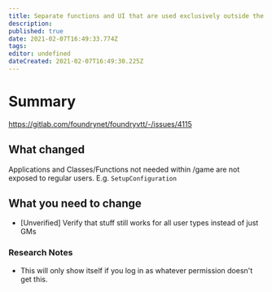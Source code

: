 ```yaml
---
title: Separate functions and UI that are used exclusively outside the /game endpoint into a separate JS file which does not unnecessarily expose those to regular users.
description: 
published: true
date: 2021-02-07T16:49:33.774Z
tags: 
editor: undefined
dateCreated: 2021-02-07T16:49:30.225Z
---
```


# Summary
https://gitlab.com/foundrynet/foundryvtt/-/issues/4115

## What changed

Applications and Classes/Functions not needed within /game are not exposed to regular users. E.g. `SetupConfiguration`

## What you need to change

- [Unverified] Verify that stuff still works for all user types instead of just GMs

### Research Notes

- This will only show itself if you log in as whatever permission doesn't get this.